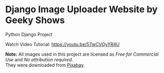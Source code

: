 # Django Image Uploader Website by Geeky Shows

Python Django Project

Watch Video Tutorial: https://youtu.be/5TwCVOyYR4U

**Note:** All images used in this project are licensed as *Free for Commercial Use* and *No attribution required*.  
They were downloaded from [Pixabay](https://pixabay.com).
